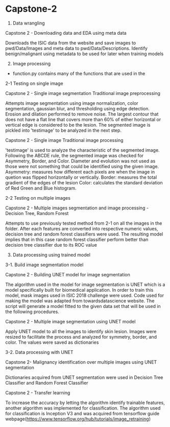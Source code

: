 # Capstone-2


1. Data wrangling

Capstone 2 - Downloading data and EDA using meta data

Downloads the ISIC data from the website and save images to pwd/Data/Images and meta data to pwd/Data/Descriptions.
Identify benign/malignant using metadata to be used for later when training models

2. Image processing

* function.py contains many of the functions that are used in the 

2-1 Testing on single image

Capstone 2 - Single image segmentation Traditional image preprocessing

Attempts image segmentation using image normalization, color segmentation, gaussian blur, and thresholding using edge detection.
Erosion and dilation performed to remove noise. 
The largest contour that does not have a flat line that covers more than 60% of either horizontal or vertical edge is considered to be the lesion.
The segmented image is pickled into 'testimage' to be analyzed in the next step.

Capstone 2 - Single image Traditional image processing

'testimage' is used to analyze the characteristic of the segmented image.
Following the ABCDE rule, the segmented image was checked for Asymmetry, Border, and Color.
Diameter and evolution was not used as those were not something that could be identified using the given image.
Asymmetry: measures how different each pixels are when the image in quetion was flipped horizontally or vertically.
Border: measures the total gradient of the edges of the lesion
Color: calculates the standard deviation of Red Green and Blue histogram. 

2-2 Testing on multiple images

Capstone 2 - Multiple images segmentation and image processing - Decision Tree, Random Forest

Attempts to use previously tested method from 2-1 on all the images in the folder.
After each features are converted into respective numeric values, decision tree and random forest classifiers were used.
The resulting model implies that in this case random forest classifier perform better than decision tree classifier due to its ROC value

3. Data processing using trained model

3-1. Build image segmentation model

Capstone 2 - Building UNET model for image segmentation

The algorithm used in the model for image segmentation is UNET which is a model specifically built for biomedical application.
In order to train this model, mask images used in ISIC 2018 challenge were used.
Code used for making the model was adapted from towardsdatascience website. 
The script will generate a model fitted to the given data set that will be used in the following procedures.

Capstone 2 - Multiple image segmentation using UNET model

Apply UNET model to all the images to identify skin lesion.
Images were resized to facilitate the process and analyzed for symmetry, border, and color.
The values were saved as dictionaries 

3-2. Data processing with UNET

Capstone 2- Malignancy identification over multiple images using UNET segmentation

Dictionaries acquired from UNET segmentation were used in Decision Tree Classifier and Random Forest Classifier

Capstone 2 - Transfer learning

To increase the accuracy by letting the algorithm identify trainable features, another algorithm was implemented for classification.
The algorithm used for classification is Inception V3 and was acquired from tensorflow guide webpage(https://www.tensorflow.org/hub/tutorials/image_retraining)
